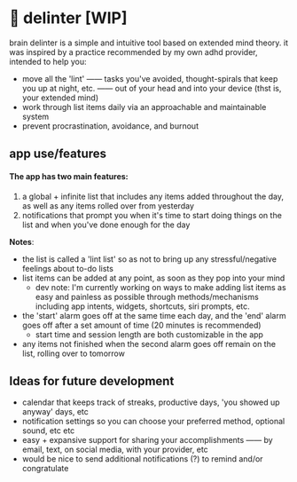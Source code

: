 #  🧠 delinter [WIP]

brain delinter is a simple and intuitive tool based on extended mind theory. it was inspired by a practice recommended by my own adhd provider, intended to help you:
 * move all the 'lint' —— tasks you've avoided, thought-spirals that keep you up at night, etc. —— out of your head and into your device (thst is, your extended mind)
 * work through list items daily via an approachable and maintainable system 
 * prevent procrastination, avoidance, and burnout

## app use/features

#### The app has two main features: 

1. a global + infinite list that includes any items added throughout the day, as well as any items rolled over from yesterday
2. notifications that prompt you when it's time to start doing things on the list and when you've done enough for the day

**Notes**:
- the list is called a 'lint list' so as not to bring up any stressful/negative feelings about to-do lists
- list items can be added at any point, as soon as they pop into your mind
  * dev note: I'm currently working on ways to make adding list items as easy and painless as possible through methods/mechanisms including app intents, widgets, shortcuts, siri prompts, etc.
- the 'start' alarm goes off at the same time each day, and the 'end' alarm goes off after a set amount of time (20 minutes is recommended)
  - start time and session length are both customizable in the app
- any items not finished when the second alarm goes off remain on the list, rolling over to tomorrow


## Ideas for future development
 - calendar that keeps track of streaks, productive days, 'you showed up anyway' days, etc
 - notification settings so you can choose your preferred method, optional sound, etc etc
 - easy + expansive support for sharing your accomplishments —— by email, text, on social media, with your provider, etc
 - would be nice to send additional notifications (?) to remind and/or congratulate
 
